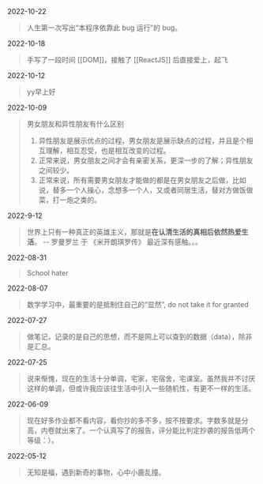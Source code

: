 2022-10-22	
> 人生第一次写出“本程序依靠此 bug 运行”的 bug。

2022-10-18
> 手写了一段时间 [[DOM]]，接触了 [[ReactJS]] 后直接爱上，起飞

2022-10-12
> yy早上好

2022-10-09
> 男女朋友和异性朋友有什么区别
> 1. 异性朋友是展示优点的过程，男女朋友是展示缺点的过程，并且是个相互理解，相互忍受，也是相互改变的过程。
> 2. 正常来说，男女朋友之间才会有亲密关系，更深一步的了解；异性朋友之间较少。
> 3. 正常来说，所有需要男女朋友才能做的都是在男女朋友之后做，比如说，替多一个人操心，念想多一个人，又或者同居生活，替对方做饭做菜，打一炮之类的。

2022-9-12
> 世界上只有一种真正的英雄主义，那就是**在认清生活的真相后依然热爱生活**。
> -- 罗曼罗兰 于 《米开朗琪罗传》
> 最近深有感触。。。

2022-08-31
> School hater

2022-08-07
> 数学学习中，最重要的是抵制住自己的“显然”, do not take it for granted

2022-07-27
> 做笔记，记录的是自己的思想，而不是网上可以查到的数据（data），除非是汇总。

2022-07-25
> 说来惭愧，现在的生活十分单调，宅家，宅宿舍，宅课室。虽然我并不讨厌这样的单调，但或许我应该往生活中引入一些随机性，有更不一样的生活。

2022-06-09
> 现在好多作业都不看内容，看你抄的多不多，按不按要求。字数多就是分高，内卷就出来了。一个认真写了的报告，评分能比判定抄袭的报告低两个等级：）。

2022-05-12
> 无知是福，遇到新奇的事物，心中小鹿乱撞。

